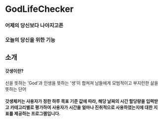 # GodLifeChecker
### 어제의 당신보다 나아지고픈
### 오늘의 당신을 위한 기능

## 소개
#### 갓생이란?
신을 뜻하는 'God'과 인생을 뜻하는 '생'이 합쳐져 남들에게 모범적이고 부지런한 삶을 뜻하는 단어
#### 갓생체커는 사용자가 정한 하루 목표 기준 값에 따라, 해당 날짜의 시간 할당량을 입력받고 카테고리별로 평가하여 사용자가 시간을 얼마나 진취적으로 사용하였는지에 대한 지표를 제공하는 프로그램입니다.
